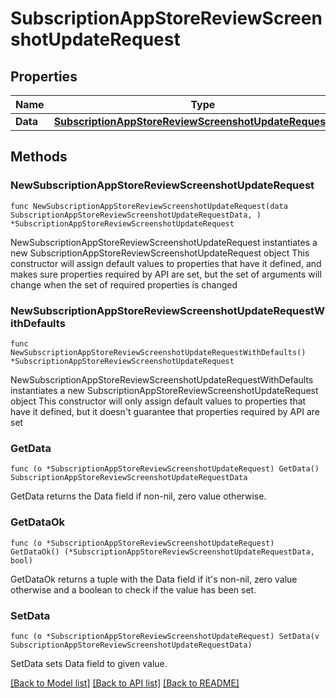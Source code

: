 # SubscriptionAppStoreReviewScreenshotUpdateRequest

## Properties

Name | Type | Description | Notes
------------ | ------------- | ------------- | -------------
**Data** | [**SubscriptionAppStoreReviewScreenshotUpdateRequestData**](SubscriptionAppStoreReviewScreenshotUpdateRequestData.md) |  | 

## Methods

### NewSubscriptionAppStoreReviewScreenshotUpdateRequest

`func NewSubscriptionAppStoreReviewScreenshotUpdateRequest(data SubscriptionAppStoreReviewScreenshotUpdateRequestData, ) *SubscriptionAppStoreReviewScreenshotUpdateRequest`

NewSubscriptionAppStoreReviewScreenshotUpdateRequest instantiates a new SubscriptionAppStoreReviewScreenshotUpdateRequest object
This constructor will assign default values to properties that have it defined,
and makes sure properties required by API are set, but the set of arguments
will change when the set of required properties is changed

### NewSubscriptionAppStoreReviewScreenshotUpdateRequestWithDefaults

`func NewSubscriptionAppStoreReviewScreenshotUpdateRequestWithDefaults() *SubscriptionAppStoreReviewScreenshotUpdateRequest`

NewSubscriptionAppStoreReviewScreenshotUpdateRequestWithDefaults instantiates a new SubscriptionAppStoreReviewScreenshotUpdateRequest object
This constructor will only assign default values to properties that have it defined,
but it doesn't guarantee that properties required by API are set

### GetData

`func (o *SubscriptionAppStoreReviewScreenshotUpdateRequest) GetData() SubscriptionAppStoreReviewScreenshotUpdateRequestData`

GetData returns the Data field if non-nil, zero value otherwise.

### GetDataOk

`func (o *SubscriptionAppStoreReviewScreenshotUpdateRequest) GetDataOk() (*SubscriptionAppStoreReviewScreenshotUpdateRequestData, bool)`

GetDataOk returns a tuple with the Data field if it's non-nil, zero value otherwise
and a boolean to check if the value has been set.

### SetData

`func (o *SubscriptionAppStoreReviewScreenshotUpdateRequest) SetData(v SubscriptionAppStoreReviewScreenshotUpdateRequestData)`

SetData sets Data field to given value.



[[Back to Model list]](../README.md#documentation-for-models) [[Back to API list]](../README.md#documentation-for-api-endpoints) [[Back to README]](../README.md)



